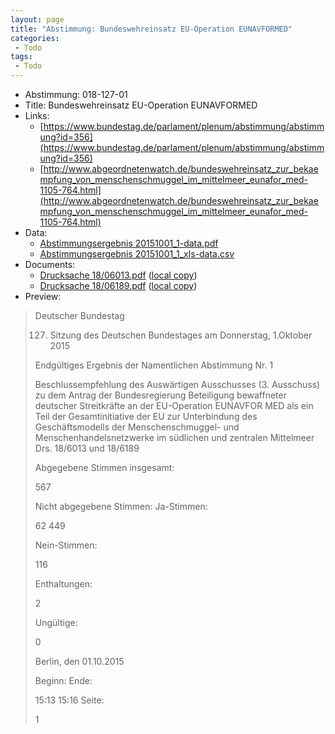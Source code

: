 ```yaml
---
layout: page
title: "Abstimmung: Bundeswehreinsatz EU-Operation EUNAVFORMED"
categories:
 - Todo
tags:
 - Todo
---
```


* Abstimmung: 018-127-01
* Title: Bundeswehreinsatz EU-Operation EUNAVFORMED
* Links: 
    * [https://www.bundestag.de/parlament/plenum/abstimmung/abstimmung?id=356](https://www.bundestag.de/parlament/plenum/abstimmung/abstimmung?id=356)
    * [http://www.abgeordnetenwatch.de/bundeswehreinsatz_zur_bekaempfung_von_menschenschmuggel_im_mittelmeer_eunafor_med-1105-764.html](http://www.abgeordnetenwatch.de/bundeswehreinsatz_zur_bekaempfung_von_menschenschmuggel_im_mittelmeer_eunafor_med-1105-764.html)
* Data: 
    * [Abstimmungsergebnis 20151001_1-data.pdf](/res/abstimmungsliste/20151001_1-data.pdf)
    * [Abstimmungsergebnis 20151001_1_xls-data.csv](/res/abstimmungsliste/analyses/20151001_1_xls-data.csv)
* Documents: 
    * [Drucksache 18/06013.pdf](http://dip21.bundestag.de/dip21/btd/18/060/1806013.pdf) ([local copy](/res/abstimmungsdaten/018-127-01/1806013.pdf))
    * [Drucksache 18/06189.pdf](http://dip21.bundestag.de/dip21/btd/18/061/1806189.pdf) ([local copy](/res/abstimmungsdaten/018-127-01/1806189.pdf))
* Preview: 
> Deutscher Bundestag
> 
> 127. Sitzung des Deutschen Bundestages
> am Donnerstag, 1.Oktober 2015
> 
> Endgültiges Ergebnis der Namentlichen Abstimmung Nr. 1
> 
> Beschlussempfehlung des Auswärtigen Ausschusses (3. Ausschuss) zu dem Antrag der
> Bundesregierung
> Beteiligung bewaffneter deutscher Streitkräfte an der EU-Operation EUNAVFOR MED als
> ein Teil der Gesamtinitiative der EU zur Unterbindung des Geschäftsmodells der
> Menschenschmuggel- und Menschenhandelsnetzwerke im südlichen und zentralen
> Mittelmeer
> Drs. 18/6013 und 18/6189
> 
> Abgegebene Stimmen insgesamt:
> 
> 567
> 
> Nicht abgegebene Stimmen:
> Ja-Stimmen:
> 
> 62
> 449
> 
> Nein-Stimmen:
> 
> 116
> 
> Enthaltungen:
> 
> 2
> 
> Ungültige:
> 
> 0
> 
> Berlin, den 01.10.2015
> 
> Beginn:
> Ende:
> 
> 15:13
> 15:16
> Seite:
> 
> 1
> 
> 
